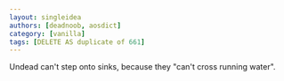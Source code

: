 ```yaml
---
layout: singleidea
authors: [deadnoob, aosdict]
category: [vanilla]
tags: [DELETE AS duplicate of 661]
---
```

Undead can't step onto sinks, because they "can't cross running water".
